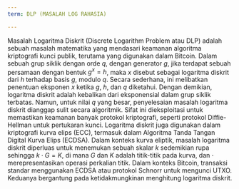 ```yaml
---
term: DLP (MASALAH LOG RAHASIA)

---
```

Masalah Logaritma Diskrit (Discrete Logarithm Problem atau DLP) adalah sebuah masalah matematika yang mendasari keamanan algoritma kriptografi kunci publik, terutama yang digunakan dalam Bitcoin. Dalam sebuah grup siklik dengan orde $q$, dengan generator $g$, jika terdapat sebuah persamaan dengan bentuk $g^x = h$, maka $x$ disebut sebagai logaritma diskrit dari $h$ terhadap basis $g$, modulo $q$. Secara sederhana, ini melibatkan penentuan eksponen $x$ ketika $g$, $h$, dan $q$ diketahui. Dengan demikian, logaritma diskrit adalah kebalikan dari eksponensial dalam grup siklik terbatas. Namun, untuk nilai $q$ yang besar, penyelesaian masalah logaritma diskrit dianggap sulit secara algoritmik. Sifat ini dieksploitasi untuk memastikan keamanan banyak protokol kriptografi, seperti protokol Diffie-Hellman untuk pertukaran kunci. Logaritma diskrit juga digunakan dalam kriptografi kurva elips (ECC), termasuk dalam Algoritma Tanda Tangan Digital Kurva Elips (ECDSA). Dalam konteks kurva eliptik, masalah logaritma diskrit diperluas untuk menemukan sebuah skalar $k$ sedemikian rupa sehingga $k \cdot G = K$, di mana $G$ dan $K$ adalah titik-titik pada kurva, dan $\cdot$ merepresentasikan operasi perkalian titik. Dalam konteks Bitcoin, transaksi standar menggunakan ECDSA atau protokol Schnorr untuk mengunci UTXO. Keduanya bergantung pada ketidakmungkinan menghitung logaritma diskrit.
